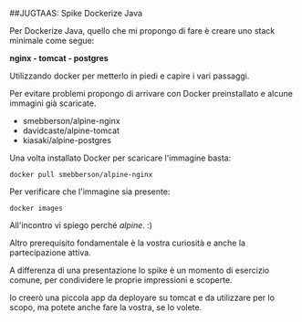 ##JUGTAAS: Spike Dockerize Java

Per Dockerize Java, quello che mi propongo di fare è creare uno stack minimale come segue:

**nginx - tomcat - postgres**

Utilizzando docker per metterlo in piedi e capire i vari passaggi.

Per evitare problemi propongo di arrivare con Docker preinstallato e alcune immagini già scaricate.

 * smebberson/alpine-nginx
 * davidcaste/alpine-tomcat
 * kiasaki/alpine-postgres

Una volta installato Docker per scaricare l'immagine basta:

    docker pull smebberson/alpine-nginx

Per verificare che l'immagine sia presente:

    docker images

All'incontro vi spiego perché *alpine*. :)

Altro prerequisito fondamentale è la vostra curiosità e anche la partecipazione attiva.

A differenza di una presentazione lo spike è un momento di esercizio comune, per condividere le proprie impressioni e scoperte.

Io creerò una piccola app da deployare su tomcat e da utilizzare per lo scopo, ma potete anche fare la vostra, se lo volete.

